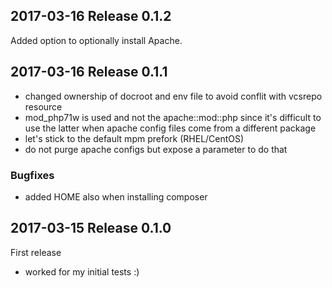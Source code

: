 ## 2017-03-16 Release 0.1.2

Added option to optionally install Apache.

## 2017-03-16 Release 0.1.1

- changed ownership of docroot and env file to avoid conflit with vcsrepo resource
- mod_php71w is used and not the apache::mod::php since it's difficult to use the latter when apache config files come from a different package
- let's stick to the default mpm prefork (RHEL/CentOS)
- do not purge apache configs but expose a parameter to do that

### Bugfixes

- added HOME also when installing composer

## 2017-03-15 Release 0.1.0

First release

- worked for my initial tests :)
